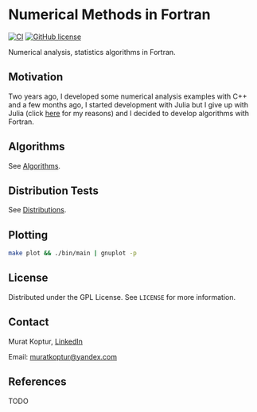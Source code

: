# Numerical Methods in Fortran

[![CI](https://github.com/mrtkp9993/Numerical-Methods-in-Fortran/actions/workflows/main.yml/badge.svg)](https://github.com/mrtkp9993/Numerical-Methods-in-Fortran/actions/workflows/main.yml) [![GitHub license](https://img.shields.io/github/license/mrtkp9993/Numerical-Methods-in-Fortran)](https://github.com/mrtkp9993/Numerical-Methods-in-Fortran/blob/main/LICENSE) 

Numerical analysis, statistics algorithms in Fortran.

## Motivation

Two years ago, I developed some numerical analysis examples with C++ and a few months ago, I started development with Julia but I give up with Julia (click [here](https://github.com/mrtkp9993/NumericalAlgorithms.jl/blob/main/README.md) for my reasons) and I decided to develop algorithms with Fortran.

## Algorithms

See [Algorithms](Algorithms.md).

## Distribution Tests

See [Distributions](Distributions.md).

## Plotting

```bash
make plot && ./bin/main | gnuplot -p
```

## License

Distributed under the GPL License. See ```LICENSE``` for more information.

## Contact

Murat Koptur, [LinkedIn](https://www.linkedin.com/in/muratkoptur/)

Email: [muratkoptur@yandex.com](mailto:muratkoptur@yandex.com?subject=NumericalFortran)

## References

TODO




